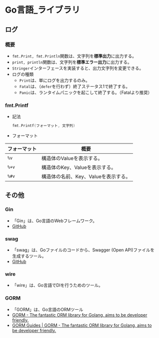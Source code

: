 # Go言語_ライブラリ

## ログ

### 概要

- `fmt.Print, fmt.Println`関数は、文字列を**標準出力**に出力する。
- `print, println`関数は、文字列を**標準エラー出力**に出力する。
- `Stringer`インターフェースを実装すると、出力文字列を変更できる。
- ログの種類
  - `Print`は、単にログを出力するのみ。
  - `Fatal`は、（`defer`を行わず）終了ステータス1で終了する。
  - `Panic`は、ランタイムパニックを起こして終了する。（Fatalより推奨）

### fmt.Printf

- 記法

  ```go
  fmt.Printf(フォーマット, 文字列)
  ```

- フォーマット

| フォーマット | 概要                                 |
| ------------ | ------------------------------------ |
| `%v`         | 構造体のValueを表示する。            |
| `%+v`        | 構造体のKey、Valueを表示する。       |
| `%#v`        | 構造体の名前、Key、Valueを表示する。 |

## その他

### Gin

- 「Gin」は、Go言語のWebフレームワーク。
- [GitHub](https://github.com/gin-gonic/gin)

### swag

- 「swag」は、Goファイルのコードから、Swagger (Open API)ファイルを生成するツール。
- [GitHub](https://github.com/swaggo/swag)

### wire

- 「wire」は、Go言語でDIを行うためのツール。

### GORM

- 「GORM」は、Go言語のORMツール
- [GORM - The fantastic ORM library for Golang, aims to be developer friendly.](https://gorm.io/ja_JP/)
- [GORM Guides | GORM - The fantastic ORM library for Golang, aims to be developer friendly.](https://gorm.io/docs/)
